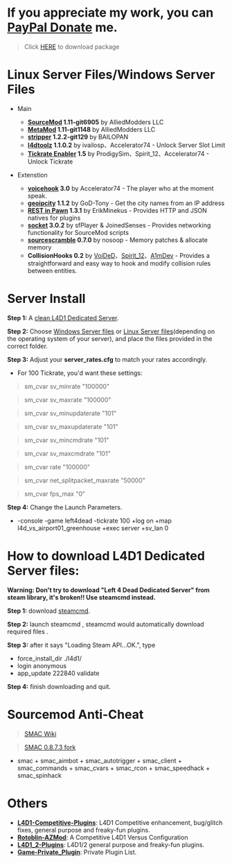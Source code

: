 # If you appreciate my work, you can [PayPal Donate](https://paypal.me/Harry0215?locale.x=zh_TW) me.
> Click [HERE](https://github.com/fbef0102/L4D1-Server4Dead/releases) to download package
# Linux Server Files/Windows Server Files
* Main
	* <b>[SourceMod](https://www.sourcemod.net/downloads.php?branch=1.11-dev) 			1.11-git6905</b> 	    by AlliedModders LLC
	* <b>[MetaMod](https://www.sourcemm.net/downloads.php?branch=1.11-dev) 			1.11-git1148</b> 	    by AlliedModders LLC
	* <b>[stripper](https://www.bailopan.net/stripper/snapshots/1.2/) 			1.2.2-git129</b> 		by BAILOPAN
	* <b>[l4dtoolz](https://github.com/Accelerator74/l4dtoolz/releases) 			1.1.0.2</b> 		    by ivailosp、Accelerator74 - Unlock Server Slot Limit
	* <b>[Tickrate Enabler](https://github.com/accelerator74/Tickrate-Enabler/releases)	1.5</b> 	    		by ProdigySim、Spirit_12、Accelerator74 - Unlock Tickrate

* Extenstion
	* <b>[voicehook](https://forums.alliedmods.net/showthread.php?t=279231)	 		3.0</b> 	    		by Accelerator74 - The player who at the moment speak.
	* <b>[geoipcity](https://forums.alliedmods.net/showthread.php?t=132470) 			1.1.2</b> 				by GoD-Tony - Get the city names from an IP address
	* <b>[REST in Pawn](https://github.com/ErikMinekus/sm-ripext/releases)		1.3.1</b>				by ErikMinekus - Provides HTTP and JSON natives for plugins
	* <b>[socket](https://github.com/JoinedSenses/sm-ext-socket/releases)				3.0.2</b>				by sfPlayer & JoinedSenses - Provides networking functionality for SourceMod scripts
	* <b>[sourcescramble](https://github.com/nosoop/SMExt-SourceScramble/releases) 	0.7.0</b> 				by nosoop - Memory patches & allocate memory
	* <b>CollisionHooks	 	0.2</b> 				by [VoiDeD](https://forums.alliedmods.net/showthread.php?t=197815)、[Spirit_12](https://github.com/Satanic-Spirit/Collisionhook)、[A1mDev](https://github.com/L4D-Community/Collisionhook/tree/fix-windows) - Provides a straightforward and easy way to hook and modify collision rules between entities.
# Server Install
**Step 1:** A [clean L4D1 Dedicated Server](https://github.com/fbef0102/L4D1-Server4Dead/blob/master/README.md#how-to-download-l4d1-dedicated-server-files).

**Step 2:** Choose [Windows Server files](https://github.com/fbef0102/L4D1-Server4Dead/releases/download/v4.0/Windows_Server_files.zip) or [Linux Server files](https://github.com/fbef0102/L4D1-Server4Dead/releases/download/v4.0/Linux_Server_files.zip)(depending on the operating system of your server), and place the files provided in the correct folder.

**Step 3:** Adjust your **server_rates.cfg** to match your rates accordingly.  
* For 100 Tickrate, you'd want these settings:
>sm_cvar sv_minrate 			"100000"

>sm_cvar sv_maxrate 			"100000"

>sm_cvar sv_minupdaterate 		"101"

>sm_cvar sv_maxupdaterate 		"101"

>sm_cvar sv_mincmdrate 			"101"

>sm_cvar sv_maxcmdrate 			"101"

>sm_cvar rate				"100000"

>sm_cvar net_splitpacket_maxrate "50000"

>sm_cvar fps_max    "0"


**Step 4:** Change the Launch Parameters.
  * -console -game left4dead -tickrate 100 +log on +map l4d_vs_airport01_greenhouse +exec server +sv_lan 0

# How to download L4D1 Dedicated Server files:
**Warning: Don't try to download "Left 4 Dead Dedicated Server" from steam library, it's broken!! Use steamcmd instead.**

**Step 1:** download [steamcmd](https://developer.valvesoftware.com/wiki/SteamCMD).

**Step 2:** launch steamcmd , steamcmd would automatically download required files .

**Step 3:** after it says "Loading Steam API...OK.", type
* force_install_dir ./l4d1/
* login anonymous
* app_update 222840 validate

**Step 4:** finish downloading and quit.

# Sourcemod Anti-Cheat
> [SMAC Wiki](https://github.com/Silenci0/SMAC/wiki)

> [SMAC 0.8.7.3 fork](https://github.com/Silenci0/SMAC)
* smac + smac_aimbot + smac_autotrigger + smac_client + smac_commands + smac_cvars + smac_rcon + smac_speedhack + smac_spinhack

# Others
* <b>[L4D1-Competitive-Plugins](https://github.com/fbef0102/L4D1-Competitive-Plugins)</b>: L4D1 Competitive enhancement, bug/glitch fixes, general purpose and freaky-fun plugins.
* <b>[Rotoblin-AZMod](https://github.com/fbef0102/Rotoblin-AZMod)</b>: A Competitive L4D1 Versus Configuration
* <b>[L4D1_2-Plugins](https://github.com/fbef0102/L4D1_2-Plugins)</b>: L4D1/2 general purpose and freaky-fun plugins.
* <b>[Game-Private_Plugin](https://github.com/fbef0102/Game-Private_Plugin)</b>: Private Plugin List.
